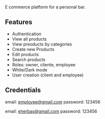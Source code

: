 E commerce platform for a personal bar.

## Features
- Authentication
- View all products
- View preoducts by categories
- Create new Products
- Edit products
- Search products
- Roles: owner, cliente, employee
- White/Dark mode
- User creation (client and employee)

## Credentials
email: employee@gmail.com
password: 123456

email: eherbas@gmail.com
password: 123456
